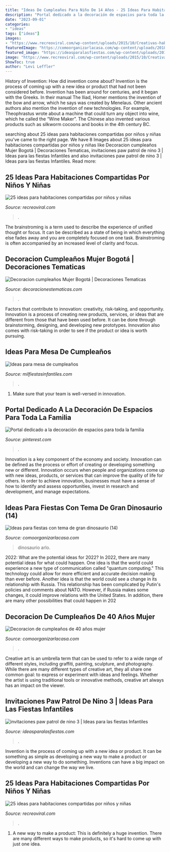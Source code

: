 ```yaml
---
title: "Ideas De Cumpleaños Para Niño De 14 Años - 25 Ideas Para Habitaciones Compartidas Por Niños Y Niñas"
description: "Portal dedicado a la decoración de espacios para toda la familia"
date: "2023-09-01"
categories:
- "ideas"
tags: ["ideas"]
images:
- "https://www.recreoviral.com/wp-content/uploads/2015/10/Creativas-habitaciones-compartidas-por-niños-y-niñas-7.jpg"
featuredImage: "https://comoorganizarlacasa.com/wp-content/uploads/2018/05/Decoracion-de-cumpleaños-de-40-años-mujer-300x280.jpg"
featured_image: "https://ideasparalasfiestas.com/wp-content/uploads/2016/07/invitaciones-paw-patrol-de-nino-3.jpg"
image: "https://www.recreoviral.com/wp-content/uploads/2015/10/Creativas-habitaciones-compartidas-por-niños-y-niñas-7.jpg"
ShowToc: true
author: "Levi Leffler"
---
```



History of Invention: How did invention come about?
Invention is the process of coming up with a new idea or product that had not been considered before. Invention has been around for centuries, and it began with the Greeks. In their manual The Iliad, Homer mentions the invention of the bow and arrow, which he says was created by Menelaus. Other ancient authors also mention the invention of new technologies. For example, Theophrastus wrote about a machine that could turn any object into wine, which he called the “Wine Maker”. The Chinese also invented various products such as silkworm cocoons and books in the 4th century BC.

	

		
searching about 25 ideas para habitaciones compartidas por niños y niñas you've came to the right page. We have 8 Images about 25 ideas para habitaciones compartidas por niños y niñas like Decoracion cumpleaños Mujer Bogotá | Decoraciones Tematicas, invitaciones paw patrol de nino 3 | Ideas para las fiestas Infantiles and also invitaciones paw patrol de nino 3 | Ideas para las fiestas Infantiles. Read more:
		
    
## 25 Ideas Para Habitaciones Compartidas Por Niños Y Niñas

<img loading=lazy src="https://www.recreoviral.com/wp-content/uploads/2015/10/Creativas-habitaciones-compartidas-por-niños-y-niñas-7.jpg" onerror="this.onerror=null;this.src='https://tse1.mm.bing.net/th?id=OIP.mXZ4BFplnJZSrfeDIgdi1AHaGC&amp;pid=15.1';" alt="25 ideas para habitaciones compartidas por niños y niñas">

_Source: recreoviral.com_

>. 

	

The brainstroming is a term used to describe the experience of unified thought or focus. It can be described as a state of being in which everything else fades away and you are completely focused on one task. Brainstroming is often accompanied by an increased level of clarity and focus.

    
## Decoracion Cumpleaños Mujer Bogotá | Decoraciones Tematicas

<img loading=lazy src="https://www.decoracionestematicas.com/wp-content/uploads/2020/09/3b6b6733-955c-4e10-9990-8ab263794208-768x1024.jpg" onerror="this.onerror=null;this.src='https://tse3.mm.bing.net/th?id=OIP.bsN8XITEhUsdOoaY042PDwHaJ4&amp;pid=15.1';" alt="Decoracion cumpleaños Mujer Bogotá | Decoraciones Tematicas">

_Source: decoracionestematicas.com_

>. 

	

Factors that contribute to innovation: creativity, risk-taking, and opportunity.
Innovation is a process of creating new products, services, or ideas that are different from those that have been used before. It can be done through brainstorming, designing, and developing new prototypes. Innovation also comes with risk-taking in order to see if the product or idea is worth pursuing.

    
## Ideas Para Mesa De Cumpleaños

<img loading=lazy src="http://mm.milfiestasinfantiles.com/uploads/2012/03/mesa-cumpleanos-infantil-ninas.jpg" onerror="this.onerror=null;this.src='https://tse2.mm.bing.net/th?id=OIP.Jx4g41BYph8G927K_IPOygAAAA&amp;pid=15.1';" alt="Ideas para mesa de cumpleaños">

_Source: milfiestasinfantiles.com_

>. 

	

1. Make sure that your team is well-versed in innovation.

    
## Portal Dedicado A La Decoración De Espacios Para Toda La Familia

<img loading=lazy src="https://i.pinimg.com/736x/a9/5d/a8/a95da8a2ae43c9adf2818c995c84d189.jpg" onerror="this.onerror=null;this.src='https://tse3.mm.bing.net/th?id=OIP.6AaWU4Fb_N8g2YsjkzYLawHaKX&amp;pid=15.1';" alt="Portal dedicado a la decoración de espacios para toda la familia">

_Source: pinterest.com_

>. 

	

Innovation is a key component of the economy and society. Innovation can be defined as the process or effort of creating or developing something new or different. Innovation occurs when people and organizations come up with new ideas, products, or services that can improve the quality of life for others. In order to achieve innovation, businesses must have a sense of how to identify and assess opportunities, invest in research and development, and manage expectations.

    
## Ideas Para Fiestas Con Tema De Gran Dinosaurio (14)

<img loading=lazy src="https://comoorganizarlacasa.com/wp-content/uploads/2017/01/Ideas-para-fiestas-con-tema-de-gran-dinosaurio-14.jpg" onerror="this.onerror=null;this.src='https://tse3.mm.bing.net/th?id=OIP.jDMsxW8NsRmBh5We58BICQHaJ4&amp;pid=15.1';" alt="Ideas para fiestas con tema de gran dinosaurio (14)">

_Source: comoorganizarlacasa.com_

>dinosaurio arlo. 

	

2022: What are the potential ideas for 2022?
In 2022, there are many potential ideas for what could happen. One idea is that the world could experience a new type of communication called "quantum computing." This technology could allow for more efficient and accurate decision making than ever before. Another idea is that the world could see a change in its relationship with Russia. This relationship has been complicated by Putin's policies and comments about NATO. However, if Russia makes some changes, it could improve relations with the United States. In addition, there are many other possibilities that could happen in 202
    
## Decoracion De Cumpleaños De 40 Años Mujer

<img loading=lazy src="https://comoorganizarlacasa.com/wp-content/uploads/2018/05/Decoracion-de-cumpleaños-de-40-años-mujer-300x280.jpg" onerror="this.onerror=null;this.src='https://tse4.mm.bing.net/th?id=OIP.rFUclm3E4l2fRczwpgAIpQAAAA&amp;pid=15.1';" alt="Decoracion de cumpleaños de 40 años mujer">

_Source: comoorganizarlacasa.com_

>. 

	

Creative art is an umbrella term that can be used to refer to a wide range of different styles, including graffiti, painting, sculpture, and photography. While there are many different types of creative art, they all share one common goal: to express or experiment with ideas and feelings. Whether the artist is using traditional tools or innovative methods, creative art always has an impact on the viewer.

    
## Invitaciones Paw Patrol De Nino 3 | Ideas Para Las Fiestas Infantiles

<img loading=lazy src="https://ideasparalasfiestas.com/wp-content/uploads/2016/07/invitaciones-paw-patrol-de-nino-3.jpg" onerror="this.onerror=null;this.src='https://tse1.mm.bing.net/th?id=OIP.t02v-7BpEHKlGIvmD1IvnwHaKX&amp;pid=15.1';" alt="invitaciones paw patrol de nino 3 | Ideas para las fiestas Infantiles">

_Source: ideasparalasfiestas.com_

>. 

	

Invention is the process of coming up with a new idea or product. It can be something as simple as developing a new way to make a product or developing a new way to do something. Inventions can have a big impact on the world and can change the way we live.

    
## 25 Ideas Para Habitaciones Compartidas Por Niños Y Niñas

<img loading=lazy src="https://www.recreoviral.com/wp-content/uploads/2015/10/Creativas-habitaciones-compartidas-por-niños-y-niñas-2.png" onerror="this.onerror=null;this.src='https://tse3.mm.bing.net/th?id=OIP.1wZnf33YDG5ljYYyRuUzXQHaHa&amp;pid=15.1';" alt="25 ideas para habitaciones compartidas por niños y niñas">

_Source: recreoviral.com_

>. 

	

1. A new way to make a product: This is definitely a huge invention. There are many different ways to make products, so it's hard to come up with just one idea.

